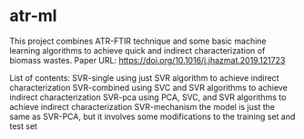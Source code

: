 # atr-ml
This project combines ATR-FTIR technique and some basic machine learning algorithms to achieve quick and indirect characterization of biomass wastes. Paper URL: https://doi.org/10.1016/j.jhazmat.2019.121723

List of contents:
  SVR-single      using just SVR algorithm to achieve indirect characterization
  SVR-combined    using SVC and SVR algorithms to achieve indirect characterization
  SVR-pca         using PCA, SVC, and SVR algorithms to achieve indirect characterization
  SVR-mechanism   the model is just the same as SVR-PCA, but it involves some modifications to the training set and test set
